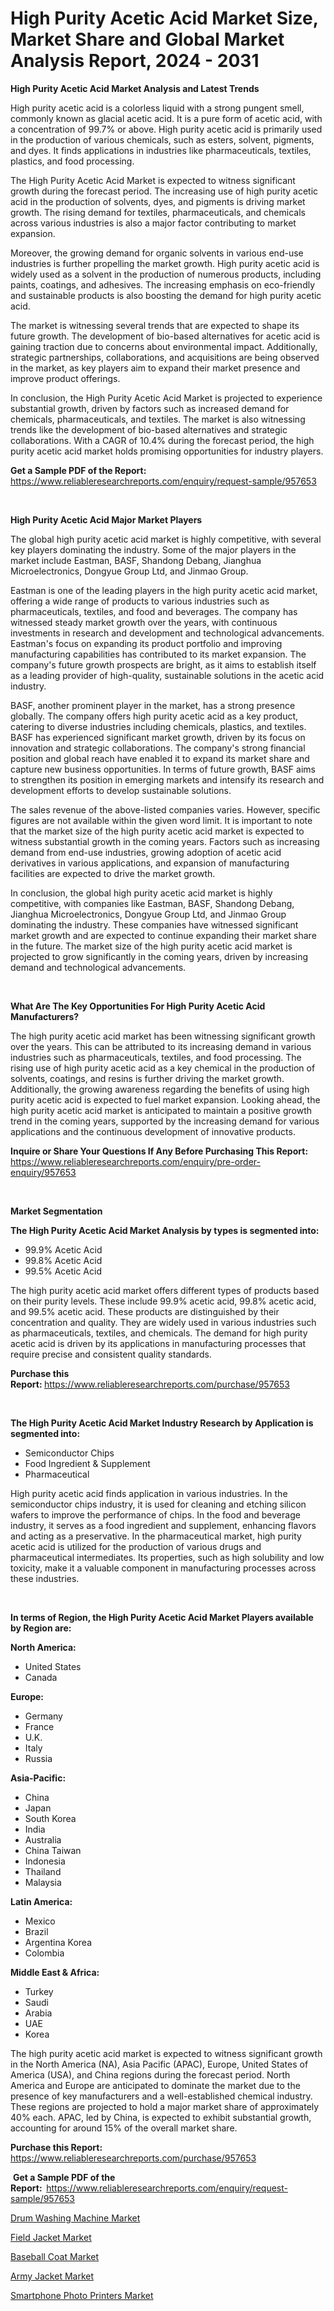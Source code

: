 <p><h1>High Purity Acetic Acid Market Size, Market Share and Global Market Analysis Report, 2024 - 2031</h1></p><p><strong>High Purity Acetic Acid Market Analysis and Latest Trends</strong></p>
<p><p>High purity acetic acid is a colorless liquid with a strong pungent smell, commonly known as glacial acetic acid. It is a pure form of acetic acid, with a concentration of 99.7% or above. High purity acetic acid is primarily used in the production of various chemicals, such as esters, solvent, pigments, and dyes. It finds applications in industries like pharmaceuticals, textiles, plastics, and food processing.</p><p>The High Purity Acetic Acid Market is expected to witness significant growth during the forecast period. The increasing use of high purity acetic acid in the production of solvents, dyes, and pigments is driving market growth. The rising demand for textiles, pharmaceuticals, and chemicals across various industries is also a major factor contributing to market expansion.</p><p>Moreover, the growing demand for organic solvents in various end-use industries is further propelling the market growth. High purity acetic acid is widely used as a solvent in the production of numerous products, including paints, coatings, and adhesives. The increasing emphasis on eco-friendly and sustainable products is also boosting the demand for high purity acetic acid.</p><p>The market is witnessing several trends that are expected to shape its future growth. The development of bio-based alternatives for acetic acid is gaining traction due to concerns about environmental impact. Additionally, strategic partnerships, collaborations, and acquisitions are being observed in the market, as key players aim to expand their market presence and improve product offerings.</p><p>In conclusion, the High Purity Acetic Acid Market is projected to experience substantial growth, driven by factors such as increased demand for chemicals, pharmaceuticals, and textiles. The market is also witnessing trends like the development of bio-based alternatives and strategic collaborations. With a CAGR of 10.4% during the forecast period, the high purity acetic acid market holds promising opportunities for industry players.</p></p>
<p><strong>Get a Sample PDF of the Report:&nbsp;</strong> <a href="https://www.reliableresearchreports.com/enquiry/request-sample/957653">https://www.reliableresearchreports.com/enquiry/request-sample/957653</a></p>
<p>&nbsp;</p>
<p><strong>High Purity Acetic Acid Major Market Players</strong></p>
<p><p>The global high purity acetic acid market is highly competitive, with several key players dominating the industry. Some of the major players in the market include Eastman, BASF, Shandong Debang, Jianghua Microelectronics, Dongyue Group Ltd, and Jinmao Group.</p><p>Eastman is one of the leading players in the high purity acetic acid market, offering a wide range of products to various industries such as pharmaceuticals, textiles, and food and beverages. The company has witnessed steady market growth over the years, with continuous investments in research and development and technological advancements. Eastman's focus on expanding its product portfolio and improving manufacturing capabilities has contributed to its market expansion. The company's future growth prospects are bright, as it aims to establish itself as a leading provider of high-quality, sustainable solutions in the acetic acid industry.</p><p>BASF, another prominent player in the market, has a strong presence globally. The company offers high purity acetic acid as a key product, catering to diverse industries including chemicals, plastics, and textiles. BASF has experienced significant market growth, driven by its focus on innovation and strategic collaborations. The company's strong financial position and global reach have enabled it to expand its market share and capture new business opportunities. In terms of future growth, BASF aims to strengthen its position in emerging markets and intensify its research and development efforts to develop sustainable solutions.</p><p>The sales revenue of the above-listed companies varies. However, specific figures are not available within the given word limit. It is important to note that the market size of the high purity acetic acid market is expected to witness substantial growth in the coming years. Factors such as increasing demand from end-use industries, growing adoption of acetic acid derivatives in various applications, and expansion of manufacturing facilities are expected to drive the market growth.</p><p>In conclusion, the global high purity acetic acid market is highly competitive, with companies like Eastman, BASF, Shandong Debang, Jianghua Microelectronics, Dongyue Group Ltd, and Jinmao Group dominating the industry. These companies have witnessed significant market growth and are expected to continue expanding their market share in the future. The market size of the high purity acetic acid market is projected to grow significantly in the coming years, driven by increasing demand and technological advancements.</p></p>
<p>&nbsp;</p>
<p><strong>What Are The Key Opportunities For High Purity Acetic Acid Manufacturers?</strong></p>
<p><p>The high purity acetic acid market has been witnessing significant growth over the years. This can be attributed to its increasing demand in various industries such as pharmaceuticals, textiles, and food processing. The rising use of high purity acetic acid as a key chemical in the production of solvents, coatings, and resins is further driving the market growth. Additionally, the growing awareness regarding the benefits of using high purity acetic acid is expected to fuel market expansion. Looking ahead, the high purity acetic acid market is anticipated to maintain a positive growth trend in the coming years, supported by the increasing demand for various applications and the continuous development of innovative products.</p></p>
<p><strong>Inquire or Share Your Questions If Any Before Purchasing This Report:</strong> <a href="https://www.reliableresearchreports.com/enquiry/pre-order-enquiry/957653">https://www.reliableresearchreports.com/enquiry/pre-order-enquiry/957653</a></p>
<p>&nbsp;</p>
<p><strong>Market Segmentation</strong></p>
<p><strong>The High Purity Acetic Acid Market Analysis by types is segmented into:</strong></p>
<p><ul><li>99.9% Acetic Acid</li><li>99.8% Acetic Acid</li><li>99.5% Acetic Acid</li></ul></p>
<p><p>The high purity acetic acid market offers different types of products based on their purity levels. These include 99.9% acetic acid, 99.8% acetic acid, and 99.5% acetic acid. These products are distinguished by their concentration and quality. They are widely used in various industries such as pharmaceuticals, textiles, and chemicals. The demand for high purity acetic acid is driven by its applications in manufacturing processes that require precise and consistent quality standards.</p></p>
<p><strong>Purchase this Report:&nbsp;</strong><a href="https://www.reliableresearchreports.com/purchase/957653">https://www.reliableresearchreports.com/purchase/957653</a></p>
<p>&nbsp;</p>
<p><strong>The High Purity Acetic Acid Market Industry Research by Application is segmented into:</strong></p>
<p><ul><li>Semiconductor Chips</li><li>Food Ingredient & Supplement</li><li>Pharmaceutical</li></ul></p>
<p><p>High purity acetic acid finds application in various industries. In the semiconductor chips industry, it is used for cleaning and etching silicon wafers to improve the performance of chips. In the food and beverage industry, it serves as a food ingredient and supplement, enhancing flavors and acting as a preservative. In the pharmaceutical market, high purity acetic acid is utilized for the production of various drugs and pharmaceutical intermediates. Its properties, such as high solubility and low toxicity, make it a valuable component in manufacturing processes across these industries.</p></p>
<p>&nbsp;</p>
<p><strong>In terms of Region, the High Purity Acetic Acid Market Players available by Region are:</strong></p>
<p>
    <p> <strong> North America: </strong>
        <ul>
            <li>United States</li>
            <li>Canada</li>
        </ul>
        </p> 
    <p> <strong> Europe: </strong>
        <ul>
            <li>Germany</li>
            <li>France</li>
            <li>U.K.</li>
            <li>Italy</li>
            <li>Russia</li>
        </ul>
        </p> 
    <p> <strong> Asia-Pacific: </strong>
        <ul>
            <li>China</li>
            <li>Japan</li>
            <li>South Korea</li>
            <li>India</li>
            <li>Australia</li>
            <li>China Taiwan</li>
            <li>Indonesia</li>
            <li>Thailand</li>
            <li>Malaysia</li>
        </ul>
        </p> 
    <p> <strong> Latin America: </strong>
        <ul>
            <li>Mexico</li>
            <li>Brazil</li>
            <li>Argentina Korea</li>
            <li>Colombia</li>
        </ul>
        </p> 
    <p> <strong> Middle East & Africa: </strong>
        <ul>
            <li>Turkey</li>
            <li>Saudi</li>
            <li>Arabia</li>
            <li>UAE</li>
            <li>Korea</li>
        </ul>
    </p>
    </p>
<p><p>The high purity acetic acid market is expected to witness significant growth in the North America (NA), Asia Pacific (APAC), Europe, United States of America (USA), and China regions during the forecast period. North America and Europe are anticipated to dominate the market due to the presence of key manufacturers and a well-established chemical industry. These regions are projected to hold a major market share of approximately 40% each. APAC, led by China, is expected to exhibit substantial growth, accounting for around 15% of the overall market share.</p></p>
<p><strong>Purchase this Report: </strong><a href="https://www.reliableresearchreports.com/purchase/957653">https://www.reliableresearchreports.com/purchase/957653</a></p>
<p>&nbsp;<strong>Get a Sample PDF of the Report:&nbsp;&nbsp;</strong><a href="https://www.reliableresearchreports.com/enquiry/request-sample/957653">https://www.reliableresearchreports.com/enquiry/request-sample/957653</a></p>
<p><strong></strong></p>
<p><p><a href="https://medium.com/@kobehyatt744/drum-washing-machine-market-analysis-its-cagr-market-segmentation-and-global-industry-overview-43b357db2a7a">Drum Washing Machine Market</a></p><p><a href="https://medium.com/@kobehyatt744/field-jacket-market-research-report-its-history-and-forecast-2024-to-2031-0cf85272ab14">Field Jacket Market</a></p><p><a href="https://medium.com/@kobehyatt744/analyzing-baseball-coat-market-global-industry-perspective-and-forecast-2024-to-2031-e55e4049f70c">Baseball Coat Market</a></p><p><a href="https://medium.com/@kobehyatt744/army-jacket-market-exploring-market-share-market-trends-and-future-growth-6957edf43b5f">Army Jacket Market</a></p><p><a href="https://medium.com/@peterm12562/smartphone-photo-printers-market-the-key-to-successful-business-strategy-forecast-till-2031-b71fadab0841">Smartphone Photo Printers Market</a></p></p>